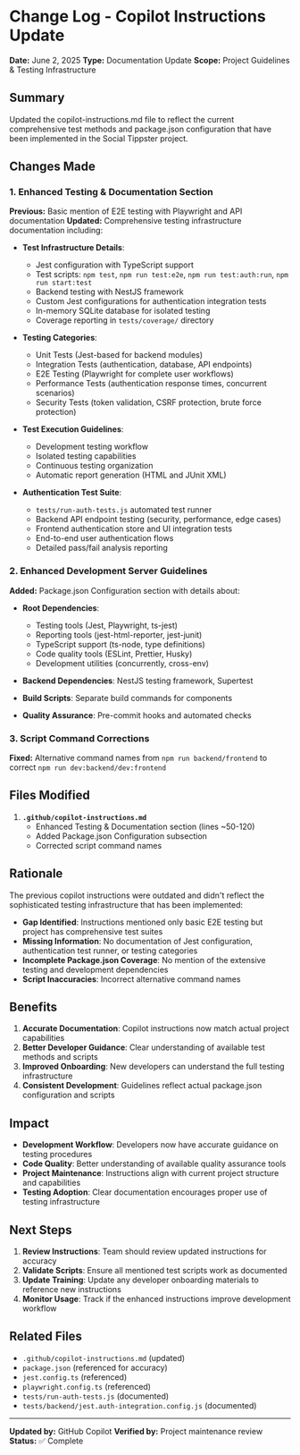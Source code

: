 # Change Log - Copilot Instructions Update

**Date:** June 2, 2025
**Type:** Documentation Update
**Scope:** Project Guidelines & Testing Infrastructure

## Summary

Updated the copilot-instructions.md file to reflect the current comprehensive test methods and package.json configuration that have been implemented in the Social Tippster project.

## Changes Made

### 1. Enhanced Testing & Documentation Section

**Previous:** Basic mention of E2E testing with Playwright and API documentation
**Updated:** Comprehensive testing infrastructure documentation including:

- **Test Infrastructure Details**:

  - Jest configuration with TypeScript support
  - Test scripts: `npm test`, `npm run test:e2e`, `npm run test:auth:run`, `npm run start:test`
  - Backend testing with NestJS framework
  - Custom Jest configurations for authentication integration tests
  - In-memory SQLite database for isolated testing
  - Coverage reporting in `tests/coverage/` directory

- **Testing Categories**:

  - Unit Tests (Jest-based for backend modules)
  - Integration Tests (authentication, database, API endpoints)
  - E2E Testing (Playwright for complete user workflows)
  - Performance Tests (authentication response times, concurrent scenarios)
  - Security Tests (token validation, CSRF protection, brute force protection)

- **Test Execution Guidelines**:

  - Development testing workflow
  - Isolated testing capabilities
  - Continuous testing organization
  - Automatic report generation (HTML and JUnit XML)

- **Authentication Test Suite**:
  - `tests/run-auth-tests.js` automated test runner
  - Backend API endpoint testing (security, performance, edge cases)
  - Frontend authentication store and UI integration tests
  - End-to-end user authentication flows
  - Detailed pass/fail analysis reporting

### 2. Enhanced Development Server Guidelines

**Added:** Package.json Configuration section with details about:

- **Root Dependencies**:

  - Testing tools (Jest, Playwright, ts-jest)
  - Reporting tools (jest-html-reporter, jest-junit)
  - TypeScript support (ts-node, type definitions)
  - Code quality tools (ESLint, Prettier, Husky)
  - Development utilities (concurrently, cross-env)

- **Backend Dependencies**: NestJS testing framework, Supertest
- **Build Scripts**: Separate build commands for components
- **Quality Assurance**: Pre-commit hooks and automated checks

### 3. Script Command Corrections

**Fixed:** Alternative command names from `npm run backend/frontend` to correct `npm run dev:backend/dev:frontend`

## Files Modified

1. **`.github/copilot-instructions.md`**
   - Enhanced Testing & Documentation section (lines ~50-120)
   - Added Package.json Configuration subsection
   - Corrected script command names

## Rationale

The previous copilot instructions were outdated and didn't reflect the sophisticated testing infrastructure that has been implemented:

- **Gap Identified**: Instructions mentioned only basic E2E testing but project has comprehensive test suites
- **Missing Information**: No documentation of Jest configuration, authentication test runner, or testing categories
- **Incomplete Package.json Coverage**: No mention of the extensive testing and development dependencies
- **Script Inaccuracies**: Incorrect alternative command names

## Benefits

1. **Accurate Documentation**: Copilot instructions now match actual project capabilities
2. **Better Developer Guidance**: Clear understanding of available test methods and scripts
3. **Improved Onboarding**: New developers can understand the full testing infrastructure
4. **Consistent Development**: Guidelines reflect actual package.json configuration and scripts

## Impact

- **Development Workflow**: Developers now have accurate guidance on testing procedures
- **Code Quality**: Better understanding of available quality assurance tools
- **Project Maintenance**: Instructions align with current project structure and capabilities
- **Testing Adoption**: Clear documentation encourages proper use of testing infrastructure

## Next Steps

1. **Review Instructions**: Team should review updated instructions for accuracy
2. **Validate Scripts**: Ensure all mentioned test scripts work as documented
3. **Update Training**: Update any developer onboarding materials to reference new instructions
4. **Monitor Usage**: Track if the enhanced instructions improve development workflow

## Related Files

- `.github/copilot-instructions.md` (updated)
- `package.json` (referenced for accuracy)
- `jest.config.ts` (referenced)
- `playwright.config.ts` (referenced)
- `tests/run-auth-tests.js` (documented)
- `tests/backend/jest.auth-integration.config.js` (documented)

---

**Updated by:** GitHub Copilot
**Verified by:** Project maintenance review
**Status:** ✅ Complete
